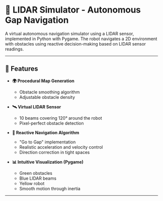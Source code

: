 # 🚦 LIDAR Simulator - Autonomous Gap Navigation

A virtual autonomous navigation simulator using a LIDAR sensor, implemented in Python with Pygame. The robot navigates a 2D environment with obstacles using reactive decision-making based on LIDAR sensor readings.

---

## 🎯 Features

- **🌍 Procedural Map Generation**  
  - Obstacle smoothing algorithm  
  - Adjustable obstacle density  

- **🛰️ Virtual LIDAR Sensor**  
  - 10 beams covering 120° around the robot  
  - Pixel-perfect obstacle detection  

- **🤖 Reactive Navigation Algorithm**  
  - "Go to Gap" implementation  
  - Realistic acceleration and velocity control  
  - Direction correction in tight spaces  

- **📊 Intuitive Visualization (Pygame)**  
  - Green obstacles  
  - Blue LIDAR beams  
  - Yellow robot  
  - Smooth motion through inertia

---


